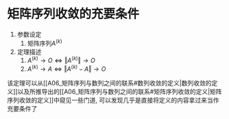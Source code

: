 # 矩阵序列收敛的充要条件

1. 参数设定
	1. 矩阵序列$A^{(k)}$
2. 定理描述
	1. $A^{(k)}\to O \iff \Vert A^{(k)}\Vert \to O$ 
	2. $A^{(k)} \to A \iff \Vert A^{(k)}-A \Vert \to O$ 


该定理可以从[[A06_矩阵序列与数列之间的联系#数列收敛的定义|数列收敛的定义]]以及所推导出的[[A06_矩阵序列与数列之间的联系#矩阵序列收敛的定义|矩阵序列收敛的定义]]中窥见一些门道, 可以发现几乎是直接将定义的内容拿过来当作充要条件了

